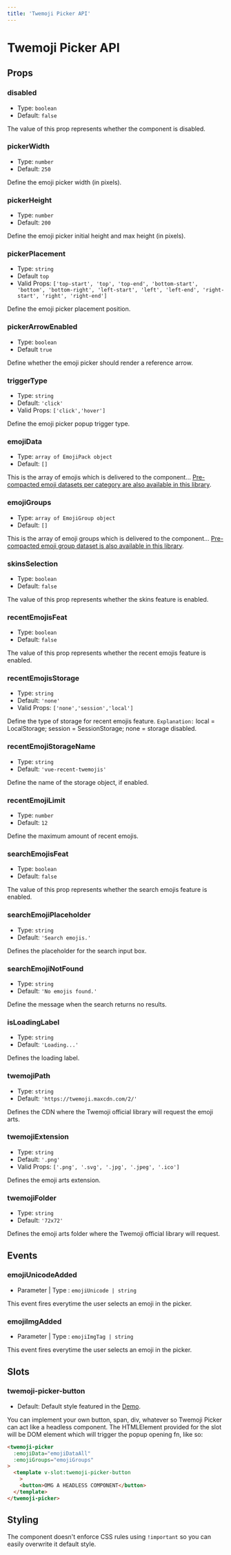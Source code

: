 ```yaml
---
title: 'Twemoji Picker API'
---
```


# Twemoji Picker API

## Props

### disabled
- Type: ``boolean``
- Default: ``false``

The value of this prop represents whether the component is disabled.

### pickerWidth
- Type: ``number``
- Default: ``250``

Define the emoji picker width (in pixels).

### pickerHeight
- Type: ``number``
- Default: ``200``

Define the emoji picker initial height and max height (in pixels).

### pickerPlacement
- Type: ``string``
- Default ``top``
- Valid Props: ``['top-start', 'top', 'top-end', 'bottom-start', 'bottom', 'bottom-right', 'left-start', 'left', 'left-end', 'right-start', 'right', 'right-end']``

Define the emoji picker placement position.

### pickerArrowEnabled
- Type: ``boolean``
- Default ``true``

Define whether the emoji picker should render a reference arrow.

### triggerType
- Type: ``string``
- Default: ``'click'``
- Valid Props: ``['click','hover']``

Define the emoji picker popup trigger type.

### emojiData
- Type: ``array of EmojiPack object``
- Default: ``[]``

This is the array of emojis which is delivered to the component... [Pre-compacted emoji datasets per category are also available in this library](/docs/emoji-datasets).

### emojiGroups
- Type: ``array of EmojiGroup object``
- Default: ``[]``

This is the array of emoji groups which is delivered to the component... [Pre-compacted emoji group dataset is also available in this library](/docs/emoji-datasets).

### skinsSelection
- Type: ``boolean``
- Default: ``false``

The value of this prop represents whether the skins feature is enabled.

### recentEmojisFeat
- Type: ``boolean``
- Default: ``false``

The value of this prop represents whether the recent emojis feature is enabled.

### recentEmojisStorage
- Type: ``string``
- Default: ``'none'``
- Valid Props: ``['none','session','local']``

Define the type of storage for recent emojis feature.
``Explanation:``
local = LocalStorage; session = SessionStorage; none = storage disabled.

### recentEmojiStorageName
- Type: ``string``
- Default: ``'vue-recent-twemojis'``

Define the name of the storage object, if enabled.

### recentEmojiLimit
- Type: ``number``
- Default: ``12``

Define the maximum amount of recent emojis.

### searchEmojisFeat
- Type: ``boolean``
- Default: ``false``

The value of this prop represents whether the search emojis feature is enabled.

### searchEmojiPlaceholder
- Type: ``string``
- Default: ``'Search emojis.'``

Defines the placeholder for the search input box.

### searchEmojiNotFound
- Type: ``string``
- Default: ``'No emojis found.'``

Define the message when the search returns no results.

### isLoadingLabel
- Type: ``string``
- Default: ``'Loading...'``

Defines the loading label.


### twemojiPath
- Type: ``string``
- Default: ``'https://twemoji.maxcdn.com/2/'``

Defines the CDN where the Twemoji official library will request the emoji arts.

### twemojiExtension
- Type: ``string``
- Default: ``'.png'``
- Valid Props: ``['.png', '.svg', '.jpg', '.jpeg', '.ico']``

Defines the emoji arts extension.

### twemojiFolder
- Type: ``string``
- Default: ``'72x72'``

Defines the emoji arts folder where the Twemoji official library will request.

## Events

### emojiUnicodeAdded
- Parameter | Type : ``emojiUnicode | string``

This event fires everytime the user selects an emoji in the picker.

### emojiImgAdded
- Parameter | Type : ``emojiImgTag | string``

This event fires everytime the user selects an emoji in the picker.

## Slots

### twemoji-picker-button
- Default: Default style featured in the [Demo](/docs/#demo).

You can implement your own button, span, div, whatever so Twemoji Picker can act like a headless component.
The HTMLElement provided for the slot will be DOM element which will trigger the popup opening fn, like so:

```html
<twemoji-picker
  :emojiData="emojiDataAll"
  :emojiGroups="emojiGroups"
>
  <template v-slot:twemoji-picker-button
    >
    <button>OMG A HEADLESS COMPONENT</button>
  </template>
</twemoji-picker>
```

## Styling

The component doesn't enforce CSS rules using `!important` so you can easily overwrite it default style.